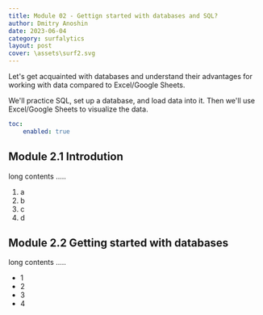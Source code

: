 ```yaml
---
title: Module 02 - Gettign started with databases and SQL?
author: Dmitry Anoshin 
date: 2023-06-04
category: surfalytics
layout: post
cover: \assets\surf2.svg
---
```


Let's get acquainted with databases and understand their advantages for working with data compared to Excel/Google Sheets.

We'll practice SQL, set up a database, and load data into it. Then we'll use Excel/Google Sheets to visualize the data.

```yaml
toc:
    enabled: true
```

Module 2.1 Introdution
-------------

long contents .....

1. a
2. b
3. c
4. d

Module 2.2 Getting started with databases
-------------

long contents .....

+ 1
+ 2
+ 3
+ 4

